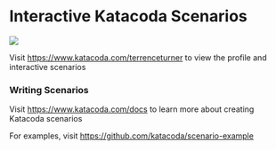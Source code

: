 # Interactive Katacoda Scenarios

[![](http://shields.katacoda.com/katacoda/terrenceturner/count.svg)](https://www.katacoda.com/terrenceturner "Get your profile on Katacoda.com")

Visit https://www.katacoda.com/terrenceturner to view the profile and interactive scenarios

### Writing Scenarios
Visit https://www.katacoda.com/docs to learn more about creating Katacoda scenarios

For examples, visit https://github.com/katacoda/scenario-example
